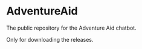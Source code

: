 # AdventureAid


The public repository for the Adventure Aid chatbot.

Only for downloading the releases.
